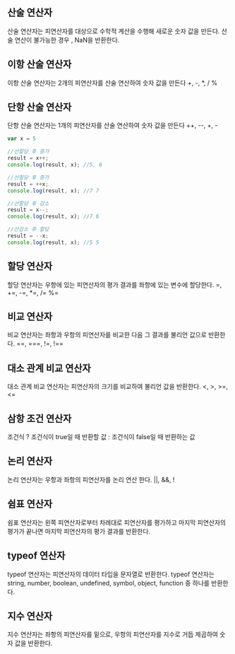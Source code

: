 ## 산술 연산자
산술 연산자는 피연산자를 대상으로 수학적 계산을 수행해 새로운 숫자 값을 만든다. 산술 연산이 불가능한 경우 , NaN을 반환한다.

## 이항 산술 연산자
이항 산술 연산자는 2개의 피연산자를 산술 연산하여 숫자 값을 만든다
+, -, *, / %

## 단항 산술 연산자
단항 산술 연산자는 1개의 피연산자를 산술 연산하여 숫자 값을 만든다
++, --, +, -

```javascript
var x = 5

//선할당 후 증가
result = x++;
console.log(result, x); //5, 6

//선할당 후 증가
result = ++x;
console.log(result, x); //7 7 

//선할당 후 감소
result = x--; 
console.log(result, x); //7 6

//선감소 후 할당
result = --x;
console.log(result, x); //5 5
```
## 할당 연산자
할당 연산자는 우항에 있는 피연산자의 평가 결과를 좌항에 있는 변수에 할당한다.
=, +=, -=, *=, /= %=

## 비교 연산자
비교 연산자는 좌항과 우항의 피연산자를 비교한 다음 그 결과를 불리언 값으로 반환한다.
==, ===, !=, !==

## 대소 관계 비교 연산자
대소 관계 비교 연산자는 피연산자의 크기를 비교하여 불리언 값을 반환한다.
<, >, >=, <=

## 삼항 조건 연산자
조건식 ? 조건식이 true일 때 반환할 값 : 조건식이 false일 때 반환하는 값

## 논리 연산자
논리 연산자는 우항과 좌항의 피연산자를 논리 연산 한다.
||, &&, !

## 쉼표 연산자
쉼표 연산자는 왼쪽 피연산자로부터 차례대로 피연산자를 평가하고 마지막 피연산자의 평가가 끝나면 마지막 피연산자의 평가 결과를 반환한다.

## typeof 연산자
typeof 연산자는 피연산자의 데이터 타입을 문자열로 반환한다. typeof 연산자는 string, number, boolean, undefined, symbol, object, function 중 하나를 반환한다.

## 지수 연산자
지수 연산자는 좌항의 피연산자를 밑으로, 우항의 피연산자를 지수로 거듭 제곱하여 숫자 값을 반환한다.